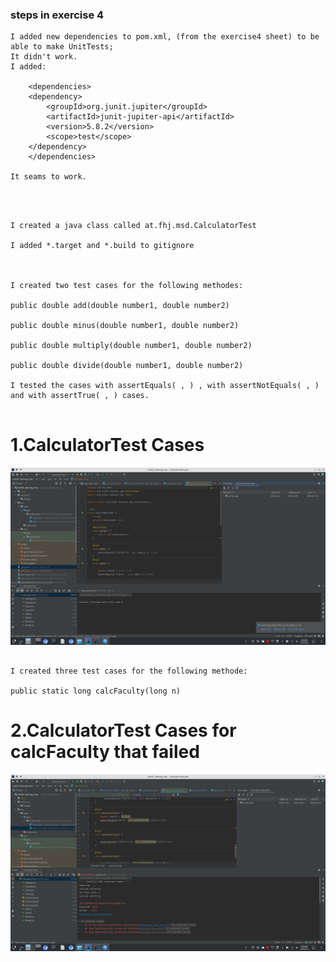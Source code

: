 
### steps in exercise 4

```
I added new dependencies to pom.xml, (from the exercise4 sheet) to be able to make UnitTests;
It didn't work.
I added:

    <dependencies>
    <dependency>
        <groupId>org.junit.jupiter</groupId>
        <artifactId>junit-jupiter-api</artifactId>
        <version>5.8.2</version>
        <scope>test</scope>
    </dependency>
    </dependencies>
    
It seams to work.    

  
```
```

I created a java class called at.fhj.msd.CalculatorTest 

I added *.target and *.build to gitignore



I created two test cases for the following methodes:

public double add(double number1, double number2)

public double minus(double number1, double number2)

public double multiply(double number1, double number2)

public double divide(double number1, double number2)

I tested the cases with assertEquals( , ) , with assertNotEquals( , ) and with assertTrue( , ) cases.


```
# 1.CalculatorTest Cases
![ex4_1](resorces/images/ex4_1.png)

```

I created three test cases for the following methode:

public static long calcFaculty(long n) 

```

# 2.CalculatorTest Cases for calcFaculty that failed
![ex4_2](resorces/images/ex4_2.png)

